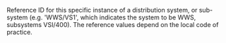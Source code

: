 ﻿Reference ID for this specific instance of a distribution system, or sub-system (e.g. 'WWS/VS1', which indicates the system to be WWS, subsystems VSI/400). The reference values depend on the local code of practice.